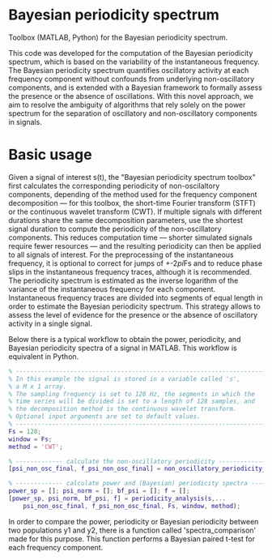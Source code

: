 # Bayesian periodicity spectrum
Toolbox (MATLAB, Python) for the Bayesian periodicity spectrum.

This code was developed for the computation of the Bayesian periodicity spectrum, which is based on the variability of the instantaneous frequency. The Bayesian periodicity spectrum quantifies oscillatory activity at each frequency component without confounds from underlying non-oscillatory components, and is extended with a Bayesian framework to formally assess the presence or the absence of oscillations. With this novel approach, we aim to resolve the ambiguity of algorithms that rely solely on the power spectrum for the separation of oscillatory and non-oscillatory components in signals.
# Basic usage
Given a signal of interest s(t), the "Bayesian periodicity spectrum toolbox" first calculates the corresponding periodicity of non-oscilaltory components, depending of the method used for the frequency component decomposition — for this toolbox, the short-time Fourier transform (STFT) or the continuous wavelet transform (CWT). If multiple signals with different durations share the same decomposition parameters, use the shortest signal duration to compute the periodicity of the non-oscillatory components. This reduces computation time — shorter simulated signals require fewer resources — and the resulting periodicity can then be applied to all signals of interest. For the preprocessing of the instantaneous frequency, it is optional to correct for jumps of +-2*pi*Fs and to reduce phase slips in the instantaneous frequency traces, although it is recommended. The periodicity spectrum is estimated as the inverse logarithm of the variance of the instantaneous frequency for each component. Instantaneous frequency traces are divided into segments of equal length in order to estimate the Bayesian periodicity spectrum. This strategy allows to assess the level of evidence for the presence or the absence of oscillatory activity in a single signal.

Below there is a typical workflow to obtain the power, periodicity, and Bayesian periodicity spectra of a signal in MATLAB. This workflow is equivalent in Python.

```matlab
% ---------------------------------------------------------------------
% In this example the signal is stored in a variable called 's', 
% a M x 1 array.
% The sampling frequency is set to 128 Hz, the segments in which the
% time series will be divided is set to a length of 128 samples, and
% the decomposition method is the continuous wavelet transform.
% Optional input arguments are set to default values.
% ---------------------------------------------------------------------
Fs = 128;
window = Fs;
method = 'CWT';

% ------------- calculate the non-oscillatory periodicity -------------
[psi_non_osc_final, f_psi_non_osc_final] = non_oscillatory_periodicity_spectrum(length(s), Fs, window, method);

% ------------- calculate power and (Bayesian) periodicity spectra ----
power_sp = []; psi_norm = []; bf_psi = []; f = [];
[power_sp, psi_norm, bf_psi, f] = periodicity_analysis(s,...
    psi_non_osc_final, f_psi_non_osc_final, Fs, window, method);
```

In order to compare the power, periodicity or Bayesian periodicity between two populations y1 and y2, there is a function called 'spectra_comparison' made for this purpose. This function performs a Bayesian paired t-test for each frequency component.
